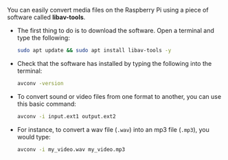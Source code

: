 You can easily convert media files on the Raspberry Pi using a piece of software called **libav-tools**. 

- The first thing to do is to download the software. Open a terminal and type the following:

	```bash
	sudo apt update && sudo apt install libav-tools -y
	```

- Check that the software has installed by typing the following into the terminal:

	```bash
	avconv -version
	```

- To convert sound or video files from one format to another, you can use this basic command:

	```bash
	avconv -i input.ext1 output.ext2
	```

- For instance, to convert a wav file (`.wav`) into an mp3 file (`.mp3`), you would type:

	```bash
	avconv -i my_video.wav my_video.mp3
	```
